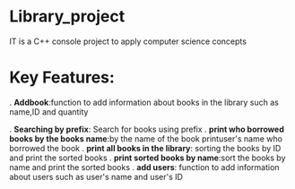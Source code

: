 # Library_project
IT is a C++ console project to apply  computer science concepts
# Key Features:
. **Addbook**:function to add information about books in the library such as name,ID and quantity

. **Searching by prefix**: Search for books using prefix 
. **print who borrowed books by the books name**:by the name of the book printuser's name who borrowed the book
. **print all  books in the library**: sorting the books by ID and print the sorted books
. **print sorted books by name**:sort the books by name and print the sorted books
. **add users**: function to add information about users such as user's name and user's ID
